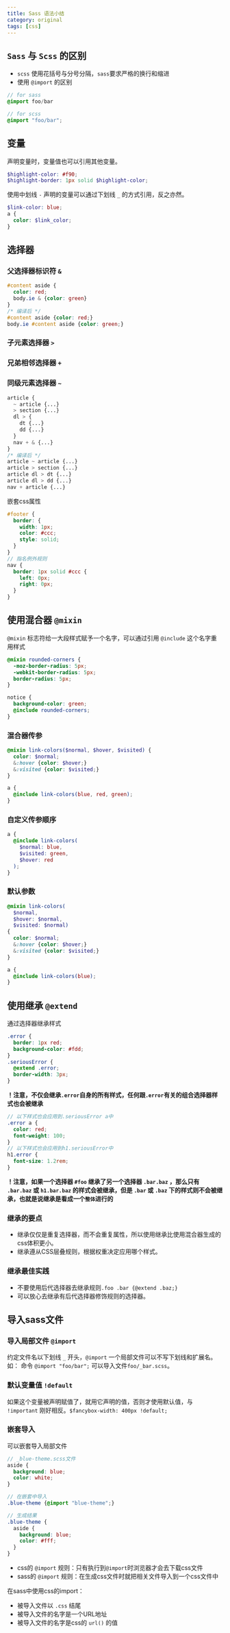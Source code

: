 ```yaml
---
title: Sass 语法小结
category: original
tags: [css]
---
```


## `Sass` 与 `Scss` 的区别

- `scss` 使用花括号与分号分隔，`sass`要求严格的换行和缩进
- 使用 `@import` 的区别

~~~sass
// for sass
@import foo/bar
~~~

~~~scss
// for scss
@import "foo/bar";
~~~

## 变量

声明变量时，变量值也可以引用其他变量。

~~~scss
$highlight-color: #f90;
$highlight-border: 1px solid $highlight-color;
~~~

使用中划线 `-` 声明的变量可以通过下划线 `_` 的方式引用，反之亦然。

~~~scss
$link-color: blue;
a {
  color: $link_color;
}
~~~

## 选择器

### 父选择器标识符 `&`

~~~scss
#content aside {
  color: red;
  body.ie & {color: green}
}
/* 编译后 */
#content aside {color: red;}
body.ie #content aside {color: green;}
~~~

### 子元素选择器 `>`
### 兄弟相邻选择器 `+`
### 同级元素选择器 `~`

~~~scss
article {
  ~ article {...}
  > section {...}
  dl > {
    dt {...}
    dd {...}
  }
  nav + & {...}
}
/* 编译后 */
article ~ article {...}
article > section {...}
article dl > dt {...}
article dl > dd {...}
nav + article {...}
~~~

嵌套css属性

~~~scss
#footer {
  border: {
    width: 1px;
    color: #ccc;
    style: solid;
  }
}
// 指名例外规则
nav {
  border: 1px solid #ccc {
    left: 0px;
    right: 0px;
  }
}
~~~

## 使用混合器 `@mixin`

`@mixin` 标志符给一大段样式赋予一个名字，可以通过引用 `@include` 这个名字重用样式

~~~scss
@mixin rounded-corners {
  -moz-border-radius: 5px;
  -webkit-border-radius: 5px;
  border-radius: 5px;
}

notice {
  background-color: green;
  @include rounded-corners;
}
~~~

### 混合器传参

~~~scss
@mixin link-colors($normal, $hover, $visited) {
  color: $normal;
  &:hover {color: $hover;}
  &:visited {color: $visited;}
}

a {
  @include link-colors(blue, red, green);
}
~~~

### 自定义传参顺序

~~~scss
a {
  @include link-colors(
    $normal: blue,
    $visited: green,
    $hover: red
  );
}
~~~

### 默认参数

~~~scss
@mixin link-colors(
  $normal,
  $hover: $normal,
  $visited: $normal)
{
  color: $normal;
  &:hover {color: $hover;}
  &:visited {color: $visited;}
}

a {
  @include link-colors(blue);
}
~~~

## 使用继承 `@extend`

通过选择器继承样式

~~~scss
.error {
  border: 1px red;
  background-color: #fdd;
}
.seriousError {
  @extend .error;
  border-width: 3px;
}
~~~

**！注意，不仅会继承`.error`自身的所有样式，任何跟`.error`有关的组合选择器样式也会被继承**

~~~scss
// 以下样式也会应用到.seriousError a中
.error a {
  color: red;
  font-weight: 100;
}
// 以下样式也会应用到h1.seriousError中
h1.error {
  font-size: 1.2rem;
}
~~~

**！注意，如果一个选择器 `#foo` 继承了另一个选择器 `.bar.baz` ，那么只有 `.bar.baz` 或 `h1.bar.baz` 的样式会被继承，但是 `.bar` 或 `.baz` 下的样式则不会被继承，也就是说继承是看成一个`整体`进行的**


### 继承的要点

- 继承仅仅是重复选择器，而不会重复属性，所以使用继承比使用混合器生成的css体积更小。
- 继承遵从CSS层叠规则，根据权重决定应用哪个样式。

### 继承最佳实践

- 不要使用后代选择器去继承规则`.foo .bar {@extend .baz;}`
- 可以放心去继承有后代选择器修饰规则的选择器。

## 导入sass文件

### 导入局部文件 `@import`

约定文件名以下划线 `_` 开头，`@import` 一个局部文件可以不写下划线和扩展名。如： 命令 `@import "foo/bar";` 可以导入文件`foo/_bar.scss`。

### 默认变量值 `!default`

如果这个变量被声明赋值了，就用它声明的值，否则才使用默认值，与 `!important` 刚好相反。`$fancybox-width: 400px !default;`

### 嵌套导入

可以嵌套导入局部文件

~~~scss
// _blue-theme.scss文件
aside {
  background: blue;
  color: white;
}

// 在嵌套中导入
.blue-theme {@import "blue-theme";}

// 生成结果
.blue-theme {
  aside {
    background: blue;
    color: #fff;
  }
}
~~~

- css的 `@import` 规则：只有执行到`@import`时浏览器才会去下载css文件
- sass的 `@import` 规则：在生成css文件时就把相关文件导入到一个css文件中

在sass中使用css的import：

- 被导入文件以 `.css` 结尾
- 被导入文件的名字是一个URL地址
- 被导入文件的名字是css的 `url()` 的值
